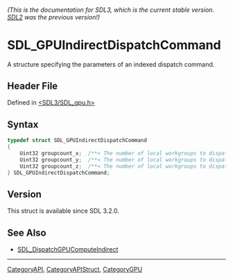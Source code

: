 ###### (This is the documentation for SDL3, which is the current stable version. [SDL2](https://wiki.libsdl.org/SDL2/) was the previous version!)
# SDL_GPUIndirectDispatchCommand

A structure specifying the parameters of an indexed dispatch command.

## Header File

Defined in [<SDL3/SDL_gpu.h>](https://github.com/libsdl-org/SDL/blob/main/include/SDL3/SDL_gpu.h)

## Syntax

```c
typedef struct SDL_GPUIndirectDispatchCommand
{
    Uint32 groupcount_x;  /**< The number of local workgroups to dispatch in the X dimension. */
    Uint32 groupcount_y;  /**< The number of local workgroups to dispatch in the Y dimension. */
    Uint32 groupcount_z;  /**< The number of local workgroups to dispatch in the Z dimension. */
} SDL_GPUIndirectDispatchCommand;
```

## Version

This struct is available since SDL 3.2.0.

## See Also

- [SDL_DispatchGPUComputeIndirect](SDL_DispatchGPUComputeIndirect)

----
[CategoryAPI](CategoryAPI), [CategoryAPIStruct](CategoryAPIStruct), [CategoryGPU](CategoryGPU)

